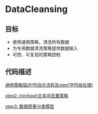 # DataCleansing

## 目标
- 使用通用策略，清洗所有数据
- 为专用数据清洗策略提供数据输入
- 可控、可复现的策略控制

## 代码描述

[通用策略描述(包括总流程及step1字符级处理)](https://xianyuan.feishu.cn/wiki/QMuVwGqBwi8yqVkpvNzcatOwnpd)

[step2: minihash文本间去重策略](https://xianyuan.feishu.cn/wiki/XrubwzrEiiZfNdk9puRcAAscnSg)

[step3: 数据质量分类模型](https://xianyuan.feishu.cn/wiki/W5g4wQeS3iSuQKkoLGHc2WICnIL)
